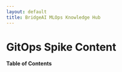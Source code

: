 ```yaml
---
layout: default
title: BridgeAI MLOps Knowledge Hub
---
```


# GitOps Spike Content

**Table of Contents**



